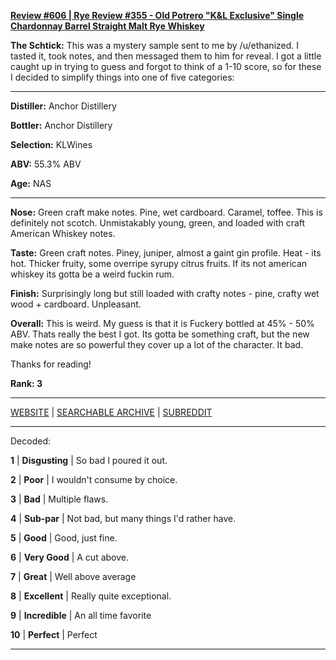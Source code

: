 
[**Review #606 | Rye Review #355 - Old Potrero "K&amp;L Exclusive" Single Chardonnay Barrel Straight Malt Rye Whiskey**]( https://t8ke.review/review-606-old-potrero-kl-chardonnay-single-barrel-straight-malt-rye-whiskey-ethanized-mystery-2/)

**The Schtick:** This was a mystery sample sent to me by /u/ethanized. I tasted it, took notes, and then messaged them to him for reveal. I got a little caught up in trying to guess and forgot to think of a 1-10 score, so for these I decided to simplify things into one of five categories:

-----

**Distiller:** Anchor Distillery

**Bottler:** Anchor Distillery

**Selection:** KLWines

**ABV:** 55.3% ABV

**Age:** NAS 

-----

**Nose:**  Green craft make notes. Pine, wet cardboard. Caramel, toffee. This is definitely not scotch. Unmistakably young, green, and loaded with craft American Whiskey notes.  

**Taste:** Green craft notes. Piney, juniper, almost a gaint gin profile. Heat - its hot. Thicker fruity, some overripe syrupy citrus fruits. If its not american whiskey its gotta be a weird fuckin rum. 

**Finish:** Surprisingly long but still loaded with crafty notes - pine, crafty wet wood + cardboard. Unpleasant. 

**Overall:** This is weird. My guess is that it is Fuckery bottled at 45% - 50% ABV. Thats really the best I got. Its gotta be something craft, but the new make notes are so powerful they cover up a lot of the character. It bad. 

Thanks for reading!

**Rank: 3**



-----

[WEBSITE](https://t8ke.review) | [SEARCHABLE ARCHIVE](https://t8ke.review/review-archive/) | [SUBREDDIT](https://reddit.com/r/t8kereviews)

-----

Decoded:

**1** | **Disgusting** | So bad I poured it out.

**2** | **Poor** | I wouldn't consume by choice.

**3** | **Bad** | Multiple flaws.

**4** | **Sub-par** | Not bad, but many things I'd rather have.

**5** | **Good** | Good, just fine.

**6** | **Very Good** | A cut above.

**7** | **Great** | Well above average

**8** | **Excellent** | Really quite exceptional.

**9** | **Incredible** | An all time favorite

**10** | **Perfect** | Perfect

----

